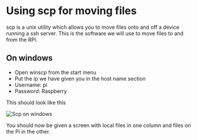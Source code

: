 Using scp for moving files
===============================================

scp is a unix utility which allows you to move files onto and off a device running a ssh server. This is the software we will use to move files to and from the RPi.

On windows
----------

+ Open winscp from the start menu
+ Put the ip we have given you in the host name section
+ Username: pi
+ Password: Raspberry

This should look like this

![Scp on windows](https://raw.github.com/jamesfielder/dumake-tutorials/master/img/winscp1.png)

You should now be given a screen with local files in one column and files on the Pi in the other. 

